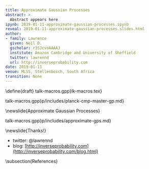```yaml
---
title: Approximate Gaussian Processes
abstract: >
  Abstract appears here
ipynb: 2019-01-11-approximate-gaussian-processes.ipynb
reveal: 2019-01-11-approximate-gaussian-processes.slides.html
author:
- family: Lawrence
  given: Neil D.
  gscholar: r3SJcvoAAAAJ
  institute: Amazon Cambridge and University of Sheffield
  twitter: lawrennd
  url: http://inverseprobability.com
date: 2019-01-11
venue: MLSS, Stellenbosch, South Africa
transition: None
---
```

\define{draft}
talk-macros.gpp}lk-macros.tex}

talk-macros.gpp}p/includes/planck-cmp-master-gp.md}

\newslide{Approximate Gaussian Processes}

talk-macros.gpp}p/includes/approximate-gps.md}

\newslide{Thanks!}

* twitter: \@lawrennd
* blog: [http://inverseprobability.com](http://inverseprobability.com/blog.html)

\subsection{References}

